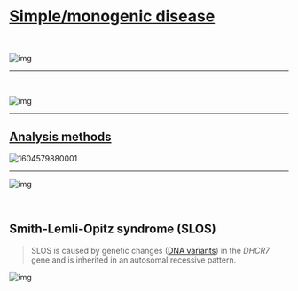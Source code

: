 # [Simple/monogenic disease](https://www.slideserve.com/odin/exome-sequencing-as-molecular-diagnostic-tool-of-mendelian-diseases)

​      

![img](https://image2.slideserve.com/3756910/mendelian-diseases1-l.jpg)

---------------

​         

![img](https://image2.slideserve.com/3756910/mendelian-diseases2-l.jpg)

-----------

 ## [Analysis methods](https://pubmed.ncbi.nlm.nih.gov/27513020/)

![1604579880001](C:\Users\Administrator\AppData\Roaming\Typora\typora-user-images\1604579880001.png)

----------------------------

![img](https://image2.slideserve.com/3756910/mendelian-diseases-identified-by-exome-sequencing-n.jpg)



​    

## Smith-Lemli-Opitz syndrome (SLOS) 

>  SLOS is caused by genetic changes ([DNA variants](https://www.cancer.gov/publications/dictionaries/cancer-terms/def/776887)) in the *DHCR7* gene and is inherited in an autosomal recessive pattern. 

![img](https://image2.slideserve.com/3756910/case-11-n.jpg)

